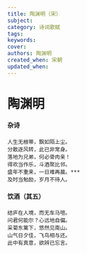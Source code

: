 ```yaml
---
title: 陶渊明（宋）
subject: 
category: 诗词歌赋
tags: 
keywords: 
cover: 
authors: 陶渊明
created_when: 宋朝
updated_when: 
---
```


# 陶渊明

#### 杂诗

```
人生无根蒂，飘如陌上尘。
分散逐风转，此已非常身。
落地为兄弟，何必骨肉亲！
得欢当作乐，斗酒聚比邻。
盛年不重来，一日难再晨。***
及时当勉励，岁月不待人。
```

#### 饮酒（其五）

```
结庐在人境，而无车马喧。
问君何能尔？心远地自偏。
采菊东篱下，悠然见南山。
山气日夕佳，飞鸟相与还。
此中有真意，欲辨已忘言。
```
